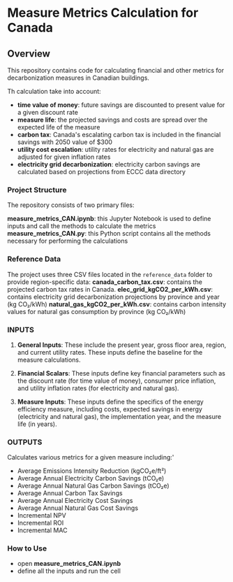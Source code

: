 # Measure Metrics Calculation for Canada

## Overview

This repository contains code for calculating financial and other metrics for decarbonization measures in Canadian buildings.

Th calculation take into account:

- **time value of money**: future savings are discounted to present value for a given discount rate
- **measure life**: the projected savings and costs are spread over the expected life of the measure
- **carbon tax**: Canada's escalating carbon tax is included in the financial savings with 2050 value of $300
- **utility cost escalation**: utility rates for electricity and natural gas are adjusted for given inflation rates
- **electricity grid decarbonization**: electricity carbon savings are calculated based on projections from ECCC data directory

### Project Structure

The repository consists of two primary files:

**measure_metrics_CAN.ipynb**: this Jupyter Notebook is used to define inputs and call the methods to calculate the metrics
**measure_metrics_CAN.py**: this Python script contains all the methods necessary for performing the calculations

### Reference Data

The project uses three CSV files located in the `reference_data` folder to provide region-specific data:
**canada_carbon_tax.csv**: contains the projected carbon tax rates in Canada.
**elec_grid_kgCO2_per_kWh.csv**: contains electricity grid decarbonization projections by province and year (kg CO₂/kWh)
**natural_gas_kgCO2_per_kWh.csv**: contains carbon intensity values for natural gas consumption by province (kg CO₂/kWh) 

### INPUTS

1. **General Inputs**: These include the present year, gross floor area, region, and current utility rates. These inputs define the baseline for the measure calculations.
   
2. **Financial Scalars**: These inputs define key financial parameters such as the discount rate (for time value of money), consumer price inflation, and utility inflation rates (for electricity and natural gas).

3. **Measure Inputs**: These inputs define the specifics of the energy efficiency measure, including costs, expected savings in energy (electricity and natural gas), the implementation year, and the measure life (in years).

### OUTPUTS

Calculates various metrics for a given measure including:'
- Average Emissions Intensity Reduction (kgCO₂e/ft²)
- Average Annual Electricity Carbon Savings (tCO₂e)
- Average Annual Natural Gas Carbon Savings (tCO₂e)
- Average Annual Carbon Tax Savings
- Average Annual Electricity Cost Savings
- Average Annual Natural Gas Cost Savings
- Incremental NPV
- Incremental ROI
- Incremental MAC

### How to Use

- open **measure_metrics_CAN.ipynb**
- define all the inputs and run the cell 
